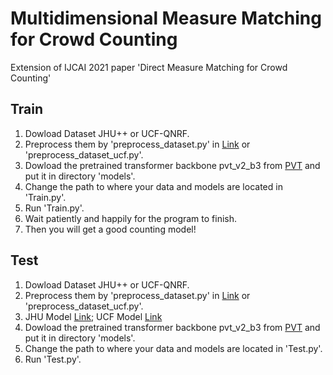 # Multidimensional Measure Matching for Crowd Counting
Extension of IJCAI 2021 paper 'Direct Measure Matching for Crowd Counting'

## Train
1. Dowload Dataset JHU++ or UCF-QNRF.
2. Preprocess them by 'preprocess_dataset.py' in [Link](https://github.com/LoraLinH/Boosting-Crowd-Counting-via-Multifaceted-Attention) or 'preprocess_dataset_ucf.py'.
3. Dowload the pretrained transformer backbone pvt_v2_b3 from [PVT](https://github.com/whai362/PVT/tree/v2/classification) and put it in directory 'models'.
4. Change the path to where your data and models are located in 'Train.py'.
5. Run 'Train.py'.
6. Wait patiently and happily for the program to finish.
7. Then you will get a good counting model!

## Test
1. Dowload Dataset JHU++ or UCF-QNRF.
2. Preprocess them by 'preprocess_dataset.py' in [Link](https://github.com/LoraLinH/Boosting-Crowd-Counting-via-Multifaceted-Attention) or 'preprocess_dataset_ucf.py'.
3. JHU Model [Link](https://drive.google.com/file/d/12VRSZ5K8QDS1ZssoiZWJcHAAn9j8na3J/view?usp=sharing); UCF Model [Link](https://drive.google.com/file/d/1ghl33nr_at18g-99BmlhWvvywncJ176Z/view?usp=sharing)
4. Dowload the pretrained transformer backbone pvt_v2_b3 from [PVT](https://github.com/whai362/PVT/tree/v2/classification) and put it in directory 'models'.
5. Change the path to where your data and models are located in 'Test.py'.
6. Run 'Test.py'.
